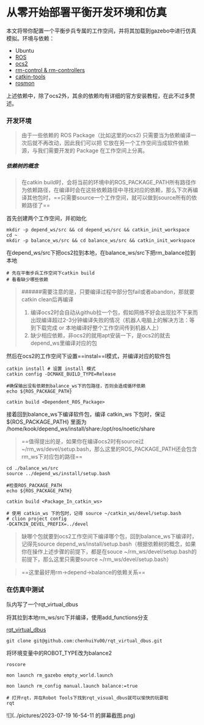 # 从零开始部署平衡开发环境和仿真

本文将带你配置一个平衡步兵专属的工作空间，并将其加载到gazebo中进行仿真模拟。环境与依赖：

- Ubuntu
- [ROS](http://wiki.ros.org/)
- [ocs2](https://github.com/leggedrobotics/ocs2)
- [rm-control & rm-controllers](https://github.com/rm-controls)
- [catkin-tools](https://dynamic-x-docs.netlify.app/quick_start/quick_start_in_control_group.html#catkin-tools)
- [rosmon](https://github.com/rapyuta-robotics/rosmon)

上述依赖中，除了ocs2外，其余的依赖均有详细的官方安装教程，在此不过多赘述。

### 开发环境

> 由于⼀些依赖的 ROS Package（比如这里的ocs2) 只需要当为依赖编译⼀次后就不再改动，因此我们可以把
> 它放在另⼀个⼯作空间当成软件依赖源，与我们需要开发的 Package 在⼯作空间上分离。

##### 依赖树的概念

> 在catkin build时，会将当前的环境中的ROS_PACKAGE_PATH所有路径作为依赖路径，在编译时会在这些依赖路径中寻找对应的依赖，那么下次再编译其他包时，==只需要source一个工作空间，就可以做到source所有的依赖路径了==

首先创建两个工作空间，并初始化

```
mkdir -p depend_ws/src && cd depend_ws/src && catkin_init_workspace
cd ~
mkdir -p balance_ws/src && cd balance_ws/src && catkin_init_workspace 
```

在depend_ws/src下把ocs2拉到本地，在balance_ws/src下把rm_balance拉到本地

```
# 先在平衡步兵工作空间下catkin build
# 看看缺少哪些依赖
```

> ######需要注意的是，只要编译过程中部分包fail或者abandon，那就要catkin clean后再编译
>
> 1. 编译ocs2时会自动从github拉一个包，假如网络不好会出现拉不下来而出现编译超过2-3分钟编译失败的情况（机器人电脑上的解决方法：等到下载完成 or 本地编译好整个工作空间传到机器人上）
> 2. 缺少相应依赖，非ocs2的就用apt安装一下，是ocs2的就去depend_ws里编译对应的包

然后在ocs2的工作空间下设置==instal==l模式，并编译对应的软件包

```
catkin install # 设置 install 模式
catkin config -DCMAKE_BUILD_TYPE=Release

#确保输出没有依赖到balance_ws下的包路径，否则会造成循环依赖
echo ${ROS_PACKAGE_PATH}

catkin build <Dependent_ROS_Package> 
```

接着回到balance_ws下编译软件包，编译 catkin_ws 下包时，保证 ${ROS_PACKAGE_PATH} 里面为
/home/kook/depend_ws/install/share:/opt/ros/noetic/share

> ==值得提出的是，如果你在编译ocs2时有source过~/rm_ws/devel/setup.bash，那么这里的ROS_PACKAGE_PATH还会包含rm_ws下对应包的路径==

```
cd ./balance_ws/src
source ../depend_ws/install/setup.bash

#检查ROS_PACKAGE_PATH
echo ${ROS_PACKAGE_PATH}

catkin build <Package_In_catkin_ws>

# 使⽤ catkin_ws 下的包时，记得 source ~/catkin_ws/devel/setup.bash
# clion project config
-DCATKIN_DEVEL_PREFIX=../devel
```

> 缺哪个包就要到ocs2工作空间下编译哪个包，回到balance_ws下编译时，记得先source depend_ws/install/setup.bash（根据依赖树的概念，如果你在操作上述步骤的前提下，都是在souce ~/rm_ws/devel/setup.bash的前提下，那么这里只需要source ~/rm_ws/devel/setup.bash）

> ==这里最好用rm->depend->balance的依赖关系==

### 在仿真中测试

队内写了一个rqt_virtual_dbus

将其拉到本地rm_ws/src下并编译，使用add_functions分支

[rqt_virtual_dbus](https://github.com/chenhuiYu00/rqt_virtual_dbus/tree/add_functions)

```
git clone git@github.com:chenhuiYu00/rqt_virtual_dbus.git
```

将环境变量中的ROBOT_TYPE改为balance2

```
roscore

mon launch rm_gazebo empty_world.launch 

mon launch rm_config manual.launch balance:=true

# 打开rqt，并在Robot Tools下找到rqt_visual_dbus就可以愉快的玩耍啦
rqt
```

![](../pictures/2023-07-19 16-54-11 的屏幕截图.png)

